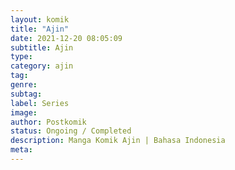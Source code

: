 ```yaml
---
layout: komik
title: "Ajin"
date: 2021-12-20 08:05:09
subtitle: Ajin
type: 
category: ajin
tag: 
genre: 
subtag: 
label: Series
image: 
author: Postkomik
status: Ongoing / Completed
description: Manga Komik Ajin | Bahasa Indonesia
meta: 
---
```

